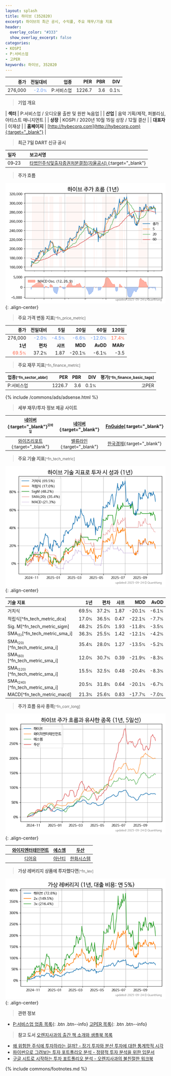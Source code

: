 ```yaml
---
layout: splash
title: 하이브 (352820)
excerpt: 하이브의 최근 공시, 수익률, 주요 재무/기술 지표
header:
  overlay_color: "#333"
  show_overlay_excerpt: false
categories:
- KOSPI
- P:서비스업
- 고PER
keywords: 하이브, 352820
---
```


| **종가** | **전일대비** | **업종** | **PER** | **PBR** | **DIV** |
| -------: | -----------: | -------: | ------: | ------: | ------: |
| 276,000 | <span style="color: cornflowerblue">-2.0<small>%</small></span> | P:서비스업 | 1226.7 | 3.6 | 0.1<small>%</small> |

<!-- more -->


> **기업 개요**<a id="company"></a>

| <span style="white-space:nowrap;">**섹터**</span> | P:서비스업 / 오디오물 출판 및 원판 녹음업 |
| <span style="white-space:nowrap;">**산업**</span> | 음악 기획/제작, 퍼블리싱, 아티스트 매니지먼트 |
| <span style="white-space:nowrap;">**상장**</span> | KOSPI / 2020년 10월 15일 상장 / 12월 결산 |
| <span style="white-space:nowrap;">**대표자**</span> | 이재상 |
| <span style="white-space:nowrap;">**홈페이지**</span> | [http://hybecorp.com](http://hybecorp.com){:target="_blank"} |


> **최근 7일 DART 신규 공시**<a id="dart"></a>

| **일자** |      | **보고서명** |
| :------- | :--- | :----------- |
| 09&#x2011;23 | | [타법인주식및출자증권처분결정(자율공시)              ](https://dart.fss.or.kr/dsaf001/main.do?rcpNo=20250923800526){:target="_blank"} |


> **주가 흐름**<a id="price"></a>

![352820](/stock/images/352820.png){: .align-center}


> **주요 가격 변동 지표**<small>[^fn_price_metric]</small>

| **종가** | **전일대비** | **5일** | **20일** | **60일** | **120일** |
| -------: | -----------: | ------: | -------: | -------: | --------: |
| 276,000 | <span style="color: cornflowerblue">-2.0<small>%</small></span> | <span style="color: cornflowerblue">-4.5<small>%</small></span> | <span style="color: cornflowerblue">-6.6<small>%</small></span> | <span style="color: cornflowerblue">-12.0<small>%</small></span> | <span style="color: tomato">17.4<small>%</small></span> |
| **1년** | **편차** | **샤프** | **MDD** | **AvDD** | **MARr** |
| <span style="color: tomato">69.5<small>%</small></span> | 37.2<small>%</small> | 1.87 | -20.1<small>%</small> | -6.1<small>%</small> | -3.5 |


> **주요 재무 지표**<small>[^fn_finance_metric]</small>

| **업종**<small>[^fn_sector_abbr]</small> | **PER** | **PBR** | **DIV** | **평가**<small>[^fn_finance_basic_tags]</small> |
| :--------------------------------------- | ------: | ------: | ------: | ----------------------------------------------: |
| P:서비스업 | 1226.7 | 3.6 | 0.1<small>%</small> | 고PER |



{% include /commons/ads/adsense.html %}

> **세부 재무/투자 정보 제공 사이트**

| [네이버](https://m.stock.naver.com/domestic/stock/352820/finance/summary){:target="_blank"}<sup><small>모바일</small></sup> | [네이버](https://finance.naver.com/item/coinfo.naver?code=352820){:target="_blank"} | [FnGuide](https://comp.fnguide.com/SVO2/ASP/SVD_Invest.asp?gicode=A352820&MenuYn=Y){:target="_blank"} |
| :---: | :---: | :---: |
| [와이즈리포트](https://comp.wisereport.co.kr/company/c1040001.aspx?cmp_cd=352820){:target="_blank"} | [밸류라인](https://www.valueline.co.kr/finance/summary/352820){:target="_blank"} | [한국경제](https://markets.hankyung.com/stock/352820/financial-summary){:target="_blank"} |


> **주요 기술 지표**<small>[^fn_tech_metric]</small>


![352820](/stock/images/352820_tech.png){: .align-center}

| **기술 지표** | **1년** | **편차** | **샤프** | **MDD** | **AvDD** |
| :------------ | ------: | -----------: | -------: | ------: | -------: |
| 거치식 | 69.5<small>%</small> | 37.2<small>%</small> | 1.87 | -20.1<small>%</small> | -6.1<small>%</small> |
| 적립식[^fn_tech_metric_dca] | 17.0<small>%</small> | 36.5<small>%</small> | 0.47 | -22.1<small>%</small> | -7.7<small>%</small> |
| Sig. M[^fn_tech_metric_sigm] | 48.2<small>%</small> | 25.0<small>%</small> | 1.93 | -11.8<small>%</small> | -3.5<small>%</small> |
| SMA<small><sub>(5)</sub></small>[^fn_tech_metric_sma_i] | 36.3<small>%</small> | 25.5<small>%</small> | 1.42 | -12.1<small>%</small> | -4.2<small>%</small> |
| SMA<small><sub>(20)</sub></small>[^fn_tech_metric_sma_i] | 35.4<small>%</small> | 28.0<small>%</small> | 1.27 | -13.5<small>%</small> | -5.2<small>%</small> |
| SMA<small><sub>(60)</sub></small>[^fn_tech_metric_sma_i] | 12.0<small>%</small> | 30.7<small>%</small> | 0.39 | -21.9<small>%</small> | -8.3<small>%</small> |
| SMA<small><sub>(120)</sub></small>[^fn_tech_metric_sma_i] | 15.5<small>%</small> | 32.5<small>%</small> | 0.48 | -20.4<small>%</small> | -8.3<small>%</small> |
| SMA<small><sub>(240)</sub></small>[^fn_tech_metric_sma_i] | 20.5<small>%</small> | 31.8<small>%</small> | 0.64 | -20.1<small>%</small> | -6.7<small>%</small> |
| MACD[^fn_tech_metric_macd] | 21.3<small>%</small> | 25.6<small>%</small> | 0.83 | -17.7<small>%</small> | -7.0<small>%</small> |


> **주가 흐름 유사 종목**<a id="corr"></a><small>[^fn_corr_long]</small>

![352820](/stock/images/352820_corr.png){: .align-center}

|       | [와이지엔터테인먼트](/122870/) | [에스엠](/041510/) | [두산](/000150/) |
| :---: | :------------------------------------: | :------------------------------------: | :------------------------------------: |
|       | [디어유](/376300/) | [아난티](/025980/) | [한화시스템](/272210/) |


> **가상 레버리지 상품에 투자했다면**<a id="2x"></a><small>[^fn_lev]</small>

![352820](/stock/images/352820_2x.png){: .align-center}


> **관련 정보**

- [P:서비스업 업종 목록](/stats/sector/kospi_업종_서비스업_종목/){: .btn .btn--info} [고PER 목록](/fn/fn_high_per/){: .btn .btn--info}

> **참고 도서** [오렌지사과의 출간 책 소개와 샘플북 목록](https://kongdori.tistory.com/691)

- [왜 위험한 주식에 투자하라는 걸까? - 장기 투자와 분산 투자에 대한 통계학적 시각](https://kongdori.tistory.com/421)
- [파이썬으로 그려보는 투자 포트폴리오 분석  - 정량적 투자 분석을 위한 입문서](https://kongdori.tistory.com/643)
- [구글 시트로 시작하는 투자 포트폴리오 분석 - 오렌지사과의 불친절한 워크북](https://kongdori.tistory.com/449)


{% include commons/footnotes.md %}